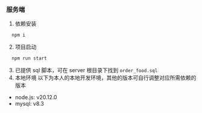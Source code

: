### 服务端

1. 依赖安装
```shell
  npm i
```
2. 项目启动
```shell
  npm run start
```
3. 已提供 sql 脚本，可在 server 根目录下找到 `order_food.sql`
4. 本地环境
以下为本人的本地开发环境，其他的版本可自行调整对应所需依赖的版本
- node.js: v20.12.0
- mysql: v8.3